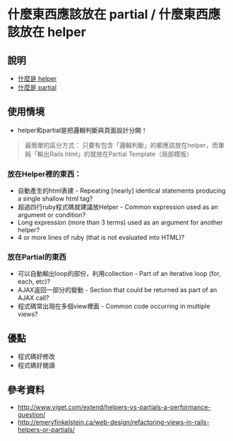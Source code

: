 # 什麼東西應該放在 partial / 什麼東西應該放在 helper

## 說明

* [什麼是 helper](/wiki/what-is-helper)
* [什麼是 partial](/wiki/what-is-partial)
	
## 使用情境

* helper和partial是把邏輯判斷與頁面設計分開！
> 最簡單的區分方式：
> 只要有包含「邏輯判斷」的都應該放在helper，而單純「輸出Rails html」的就放在Partial Template（局部模版）

### 放在Helper裡的東西：

- 自動產生的html表建 - Repeating [nearly] identical statements producing a single shallow html tag?
- 超過四行ruby程式碼就建議放Helper - Common expression used as an argument or condition?
- Long expression (more than 3 terms) used as an argument for another helper?
- 4 or more lines of ruby (that is not evaluated into HTML)?

### 放在Partial的東西
- 可以自動輸出loop的部份，利用collection - Part of an iterative loop (for, each, etc)?
- AJAX返回一部分的變動 - Section that could be returned as part of an AJAX call?
- 程式碼常出現在多個view裡面 - Common code occurring in multiple views?

## 優點

* 程式碼好修改
* 程式碼好閱讀

## 參考資料

* <http://www.viget.com/extend/helpers-vs-partials-a-performance-question/>
* <http://emeryfinkelstein.ca/web-design/refactoring-views-in-rails-helpers-or-partials/>
